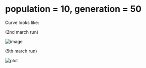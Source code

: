 # population = 10, generation = 50

Curve looks like:

(2nd march run)

![image](https://user-images.githubusercontent.com/13884479/222801044-5a808218-2af5-4bde-800e-9050f78dca2a.png)



(5th march run)

![plot](https://user-images.githubusercontent.com/13884479/222978275-357e00fc-d879-4609-b4e4-e98470a823b3.png)
